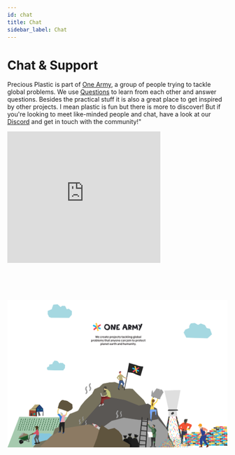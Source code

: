 ```yaml
---
id: chat
title: Chat
sidebar_label: Chat
---
```


<style>
:root {
  --highlight: #e1e1e1;
  --links: rgb(131, 206, 235);
  --hover: rgb(131, 206, 235);
}
</style>

# Chat & Support
Precious Plastic is part of [One Army](https://onearmy.earth), a group of people trying to tackle global problems. 
We use [Questions](https://community.preciousplastic.com/questions) to learn from each other and answer questions. Besides the practical stuff it is also a great place to get inspired by other projects. I mean plastic is fun but there is more to discover!
But if you're looking to meet like-minded people and chat, have a look at our [Discord](https://discord.gg/gwkbpsWbAB) and get in touch with the community!"

<iframe src="https://discordapp.com/widget?id=586676777334865928&theme=dark" width="350" height="300" allowtransparency="true" frameborder="0"></iframe>




<br>
<br>

<br>
<br>
<br>

![Discord](assets/support/onearmy-banner.png)
